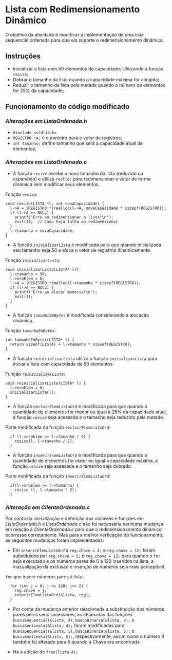 
# Lista com Redimensionamento Dinâmico
O objetivo da atividade é modificar a implementação de uma lista sequencial
ordenada para que ela suporte o redimensionamento dinâmico.
## Instruções
- Inicializar a lista com 50 elementos de capacidade;
Utilizando a função `resize`;
- Dobrar o tamanho da lista quando a capacidade máxima for atingida;
- Reduzir o tamanho da lista pela metade quando o número de elementos for 25% da capacidade;

## Funcionamento do código modificado
### *Alterações em ListaOrdenada.h*
- `#include <stdlib.h>`
- `REGISTRO *A;` é o ponteiro para o vetor de registros;
- `int tamanho;` define tamanho que será a capacidade atual de elementos;
### *Alterações em ListaOrdenada.c*
- A função *`resize`* recebe o novo tamanho da lista (reduzido ou expandido) e utiliza `realloc` para redimensionar o vetor de forma dinâmica sem modificar seus elementos.
  
Função *`resize`*:
```
void resize(LISTA *l, int novaCapacidade) {
  l->A = (REGISTRO *)realloc(l->A, novaCapacidade * sizeof(REGISTRO));
  if (l->A == NULL) {
    printf("Erro ao redimensionar a lista!\n");
    exit(1);  // Caso haja falha ao redimensionar
  }
  l->tamanho = novaCapacidade;
}
```
- A função *`inicializarLista`* é modificada para que quando inicializada seu tamanho seja 50 e aloca o vetor de registros dinamicamente.
  
Função *`inicializarLista`*:
```
void inicializarLista(LISTA* l){
  l->tamanho = 50;
  l->nroElem = 0;
  l->A = (REGISTRO *)malloc(l->tamanho * sizeof(REGISTRO));
  if (l->A == NULL) {
    printf("Erro ao alocar memória!\n");
    exit(1);
  }
}
```
- A função *`tamanhoEmBytes`* é modificada considerando a alocação dinâmica.
  
Função *`tamanhoEmBytes`*:
```
int tamanhoEmBytes(LISTA* l) {
  return sizeof(LISTA) + l->tamanho * sizeof(REGISTRO);
}
```
- A função *`reinicializarLista`* utiliza a função *`inicializarLista`* para iniciar a lista com capacidade de 50 elementos.
  
Função *`reinicializarLista`*:
```
void reinicializarLista(LISTA* l) {
  l->nroElem = 0;
  inicializarLista(l);
}
```
- A função *`excluirElemListaOrd`* é modificada para que quando a quantidade de elementos for menor ou igual à 25% da capacidade atual, a função *`resize`* seja acessada e o tamanho seja reduzido pela metade. 

Parte modificada da função *`excluirElemListaOrd`*:
```
  if (l->nroElem <= l->tamanho / 4) {
    resize(l, l->tamanho / 2);
  }
```
- A função *`inserirElemListaOrd`* é modificada para que quando a quantidade de elementos for maior ou igual a capacidade máxima, a função *`resize`* seja acessada e o tamanho seja dobrado.

Parte modificada da função *`inserirElemListaOrd`*:
```
  if(l->nroElem >= l->tamanho) {
    resize (l, l->tamanho * 2);
  }
  ```
### *Alteração em ClienteOrdenada.c*
Por conta da inicialização e definição das variáveis e funções em *ListaOrdenada.h* e *ListaOrdenada.c* não foi necessária nenhuma mudança em relação à *ClienteOrdenada.c* para que o redimensionamento dinâmico ocorresse corretamente. Mas para a melhor verficação do funcionamento, as seguintes mudanças foram implementadas:
- Em *`inserirElemListaOrd`* a `reg.chave = 4;` e `reg.chave = 12;` foram substituídos por `reg.chave = 5;` e `reg.chave = 13;` para quando o `for` seja executado e os números pares de 0 a 120 inseridos na lista, a viazualização da exclusão e inserção de números seja mais perceptível.

`for` que insere números pares à lista:
```
  for (int j = 0; j <= 120; j+= 2) {
    reg.chave = j;
    inserirElemListaOrd(&lista, reg);
  }
```
- Por conta da mudança anterior relacionada a substituição dos números pares pelos seus sucessores, as chamadas das funções `buscaSequencial(&lista, 4)`, `buscaBinaria(&lista, 4);` e `buscaSentinela(&lista, 4);` foram modificadas para `buscaSequencial(&lista, 5)`, `buscaBinaria(&lista, 5);` e `buscaSentinela(&lista, 5);`, respectivamente, assim como o número 4 também foi alterado para 5 quando a Chave era encontrada.

- Há a adição de `free(lista.A);`

